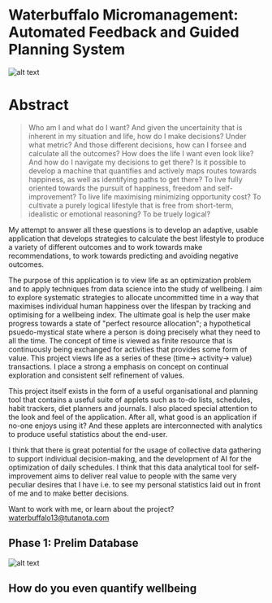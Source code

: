 # Waterbuffalo Micromanagement: Automated Feedback and Guided Planning System 

![alt text](https://github.com/waterbuffalo13/Waterbuffalo-Micromanagement/blob/master/screenshot-gif.gif)

# Abstract

>Who am I and what do I want? And given the uncertainity that is inherent in my situation and life, how do I make decisions? Under what metric? And those different decisions, how can I forsee and calculate all the outcomes? How does the life I want even look like? And how do I navigate my decisions to get there? Is it possible to develop a machine that quantifies and actively maps routes towards happiness, as well as identifying paths to get there? To live fully oriented towards the pursuit of happiness, freedom and self-improvement? To live life maximising minimizing opportunity cost? To cultivate a purely logical lifestyle that is free from short-term, idealistic or emotional reasoning? To be truely logical?

My attempt to answer all these questions is to develop an adaptive, usable application that develops strategies to calculate the best lifestyle to produce a variety of different outcomes and to work towards make recommendations, to work towards predicting and avoiding negative outcomes.

The purpose of this application is to view life as an optimization problem and to apply techniques from data science into the study of wellbeing. I aim to explore systematic strategies to allocate uncommitted time in a way that maximises individual human happiness over the lifespan by tracking and optimising for a wellbeing index. The ultimate goal is help the user make progress towards a state of "perfect resource allocation"; a hypothetical psuedo-mystical state where a person is doing precisely what they need to all the time. The concept of time is viewed as finite resource that is continuously being exchanged for activities that provides some form of value. This project views life as a series of these (time-> activity-> value) transactions. I place a strong a emphasis on concept on continual exploration and consistent self refinement of values.

This project itself exists in the form of a useful organisational and planning tool that contains a useful suite of applets such as to-do lists, schedules, habit trackers, diet planners and journals. I also placed special attention to the look and feel of the application. After all, what good is an application if no-one enjoys using it? And these applets are interconnected with analytics to produce useful statistics about the end-user. 

I think that there is great potential for the usage of collective data gathering to support individual decision-making, and the development of AI for the optimization of daily schedules.  I think that this data analytical tool for self-improvement aims to deliver real value to people with the same very peculiar desires that I have i.e. to see my personal statistics laid out in front of me and to make better decisions.

Want to work with me, or learn about the project? waterbuffalo13@tutanota.com


## Phase 1: Prelim Database
![alt text](https://github.com/waterbuffalo13/Waterbuffalo-Micromanagement/blob/master/misc_image/er_diagram.png)

## How do you even quantify wellbeing

